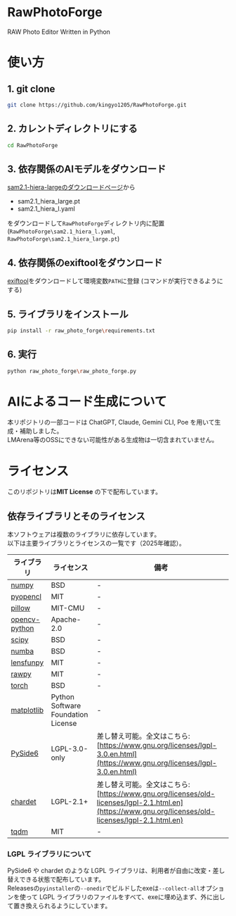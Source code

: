# RawPhotoForge
RAW Photo Editor Written in Python


# 使い方

## 1. git clone

```bash
git clone https://github.com/kingyo1205/RawPhotoForge.git
```

## 2. カレントディレクトリにする
```bash
cd RawPhotoForge
```

## 3. 依存関係のAIモデルをダウンロード
[sam2.1-hiera-largeのダウンロードページ](https://huggingface.co/facebook/sam2.1-hiera-large/tree/main)から
- sam2.1_hiera_large.pt
- sam2.1_hiera_l.yaml

をダウンロードして`RawPhotoForge`ディレクトリ内に配置 (`RawPhotoForge\sam2.1_hiera_l.yaml`, `RawPhotoForge\sam2.1_hiera_large.pt`)

## 4. 依存関係のexiftoolをダウンロード
[exiftool](https://exiftool.org/)をダウンロードして環境変数`PATH`に登録 (コマンドが実行できるようにする)



## 5. ライブラリをインストール
```bash
pip install -r raw_photo_forge\requirements.txt
```

## 6. 実行
```bash
python raw_photo_forge\raw_photo_forge.py
```




# AIによるコード生成について
本リポジトリの一部コードは ChatGPT, Claude, Gemini CLI, Poe を用いて生成・補助しました。  
LMArena等のOSSにできない可能性がある生成物は一切含まれていません。

 

# ライセンス
このリポジトリは**MIT License** の下で配布しています。  
## 依存ライブラリとそのライセンス

本ソフトウェアは複数のライブラリに依存しています。  
以下は主要ライブラリとライセンスの一覧です（2025年確認）。

| ライブラリ | ライセンス | 備考 |
|------------|------------|------|
| [numpy](https://pypi.org/project/numpy/) | BSD | - |
| [pyopencl](https://pypi.org/project/pyopencl/) | MIT | - |
| [pillow](https://pypi.org/project/Pillow/) | MIT-CMU | - |
| [opencv-python](https://pypi.org/project/opencv-python/) | Apache-2.0 | - |
| [scipy](https://pypi.org/project/scipy/) | BSD | - |
| [numba](https://pypi.org/project/numba/) | BSD | - |
| [lensfunpy](https://pypi.org/project/lensfunpy/) | MIT | - |
| [rawpy](https://pypi.org/project/rawpy/) | MIT | - |
| [torch](https://pypi.org/project/torch/) | BSD | - |
| [matplotlib](https://pypi.org/project/matplotlib/) | Python Software Foundation License | - |
| [PySide6](https://pypi.org/project/PySide6/) | LGPL-3.0-only | 差し替え可能。全文はこちら: [https://www.gnu.org/licenses/lgpl-3.0.en.html](https://www.gnu.org/licenses/lgpl-3.0.en.html) |
| [chardet](https://pypi.org/project/chardet/) | LGPL-2.1+ | 差し替え可能。全文はこちら: [https://www.gnu.org/licenses/old-licenses/lgpl-2.1.html.en](https://www.gnu.org/licenses/old-licenses/lgpl-2.1.html.en) |
| [tqdm](https://pypi.org/project/tqdm/) | MIT | - |



### LGPL ライブラリについて

PySide6 や chardet のような LGPL ライブラリは、利用者が自由に改変・差し替えできる状態で配布しています。  
Releasesの`pyinstaller`の`--onedir`でビルドしたexeは`--collect-all`オプションを使って LGPL ライブラリのファイルをすべて、exeに埋め込まず、外に出して置き換えられるようにしています。






